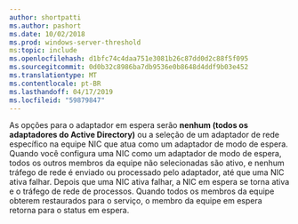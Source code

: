 ```yaml
---
author: shortpatti
ms.author: pashort
ms.date: 10/02/2018
ms.prod: windows-server-threshold
ms:topic: include
ms.openlocfilehash: d1bfc74c4daa751e3081b26c87dd0d2c88f5f095
ms.sourcegitcommit: 0d0b32c8986ba7db9536e0b8648d4ddf9b03e452
ms.translationtype: MT
ms.contentlocale: pt-BR
ms.lasthandoff: 04/17/2019
ms.locfileid: "59879847"
---
```

As opções para o adaptador em espera serão **nenhum (todos os adaptadores do Active Directory)** ou a seleção de um adaptador de rede específico na equipe NIC que atua como um adaptador de modo de espera. Quando você configura uma NIC como um adaptador de modo de espera, todos os outros membros da equipe não selecionadas são ativo, e nenhum tráfego de rede é enviado ou processado pelo adaptador, até que uma NIC ativa falhar. Depois que uma NIC ativa falhar, a NIC em espera se torna ativa e o tráfego de rede de processos. Quando todos os membros da equipe obterem restaurados para o serviço, o membro da equipe em espera retorna para o status em espera.  